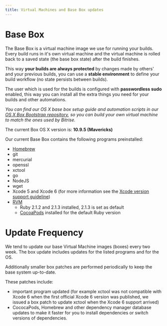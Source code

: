 ```yaml
---
title: Virtual Machines and Base Box updates
---
```


# Base Box

The Base Box is a virtual machine image we use for running your builds.
Every build runs in it's own virtual machine and the virtual machine is
rolled back to a saved state (the base box state) after the build finishes.

This way **your builds are always protected** by changes made by others' and
your previous builds, you can use a **stable environment** to
define your build workflow (no state persists between builds).

The user which is used for the builds is configured with **passwordless sudo** enabled,
this way you can install all the extra things you need for your builds
and other automations.

*You can find our OS X base box setup guide and automation scripts
in our [OS X Box Bootstrap repository](https://github.com/bitrise-io/osx-box-bootstrap),
so you can build your own virtual machine to match the ones used by Bitrise.*

The current Box OS X version is: **10.9.5 (Mavericks)**

Our current Base Box contains the following programs preinstalled:

* [Homebrew](http://brew.sh/)
* git
* mercurial
* openssl
* xctool
* go
* NodeJS
* wget
* Xcode 5 and Xcode 6 (for more information see the [Xcode version support guideline](/docs/xcode-version-support.html))
* [RVM](http://rvm.io/)
  * Ruby 2.1.2 and 2.1.3 installed, 2.1.3 is set as default
  * [CocoaPods](http://cocoapods.org/) installed for the default Ruby version

# Update Frequency

We tend to update our base Virtual Machine images (boxes) every two week.
The box update includes updates for the listed programs and for the OS.

Additionally smaller box patches are performed periodically to
keep the base system up-to-date.

These patches include:

* important program updated (for example xctool was not compatible with
  Xcode 6 when the first official Xcode 6 version was published,
  we issued a box patch to update xctool when the Xcode 6 support arrived)
* CococaPods, Homebrew and other dependency manager database updates
  to make it faster for you to install dependencies or switch versions
  of dependencies.
